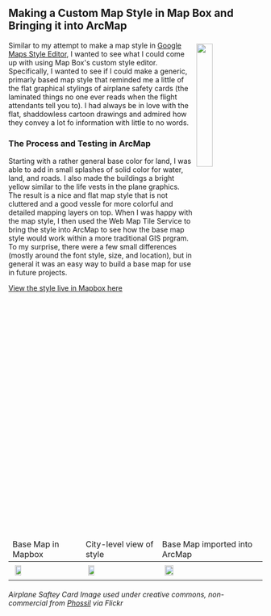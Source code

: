 ## Making a Custom Map Style in Map Box and Bringing it into ArcMap
<img style="float:right; padding:5px;" src="https://live.staticflickr.com/4054/5157988485_6e474d60d8_c.jpg" width="25%" />Similar to my attempt to make a map style in <a href="https://mrfochs.github.io/Portfolio/Lab1/google_map" tagret="_blank">Google Maps Style Editor</a>, I wanted to see what I could come up with using Map Box's custom style editor. Specifically, I wanted to see if I could make a generic, primarly based map style that reminded me a little of the flat graphical stylings of airplane safety cards (the laminated things no one ever reads when the flight attendants tell you to). I had always be in love with the flat, shaddowless cartoon drawings and admired how they convey a lot fo information with little to no words.

### The Process and Testing in ArcMap
Starting with a rather general base color for land, I was able to add in small splashes of solid color for water, land, and roads. I also made the buildings a bright yellow similar to the life vests in the plane graphics. The result is a nice and flat map style that is not cluttered and a good vessle for more colorful and detailed mapping layers on top. When I was happy with the map style, I then used the Web Map Tile Service to bring the style into ArcMap to see how the base map style would work within a more traditional GIS prgram. To my surprise, there were a few small differences (mostly around the font style, size, and location), but in general it was an easy way to build a base map for use in future projects.

<p><a href="https://api.mapbox.com/styles/v1/mrfochs/ck8dk09d50w3c1imw424piur5.html?fresh=true&title=view&access_token=pk.eyJ1IjoibXJmb2NocyIsImEiOiJjazgzZm5nMHgxNDIzM2VvY2Z5MGN6aW05In0.ClDFxaQ_q0OcVyXWNEreiA" target="_blank">View the style live in Mapbox here</a></p>

<table>
  <thead>
    <tr>
      <td>Base Map in Mapbox</td>
      <td>City-level view of style</td>
      <td>Base Map imported into ArcMap</td>
    </tr>
  </thead>
  <tbody>
    <tr>
      <td><img style="float:left; padding:5px;" src="https://mrfochs.github.io/Portfolio/Lab2/mapbox_style.PNG" width="30%" /></td>
      <td><img style="float:left; padding:5px;" src="https://mrfochs.github.io/Portfolio/Lab2/mapbox_style.PNG" width="30%" /></td>
      <td><img style="float:left; padding:5px;" src="https://mrfochs.github.io/Portfolio/Lab2/mapbox_style_in_arcmap.PNG" width="30%" /></td>
    </tr>
  </tbody>
</table>

###### *Airplane Saftey Card Image used under creative commons, non-commercial from <a href="https://www.flickr.com/photos/phossil/5157988485" target="_blank">Phossil</a> via Flickr*
